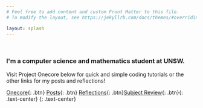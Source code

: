 ```yaml
---
# Feel free to add content and custom Front Matter to this file.
# To modify the layout, see https://jekyllrb.com/docs/themes/#overriding-theme-defaults

layout: splash
---
```

<br>

### I'm a computer science and mathematics student at UNSW.

Visit Project Onecore below for quick and simple coding tutorials or the other links for my posts and reflections!


[Onecore](https://onecore.tech){: .btn} [Posts](/posts){: .btn} [Reflections](/reflections){: .btn}[Subject Review](/subjects){: .btn}{: .text-center}
{: .text-center}